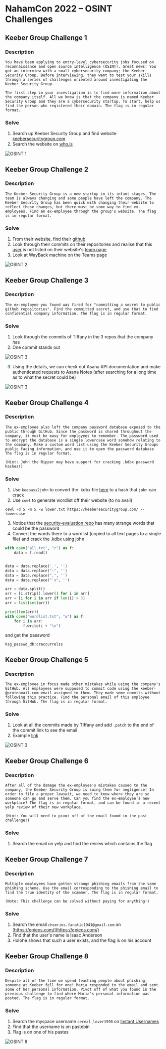 # NahamCon 2022 – OSINT Challenges

## Keeber Group Challenge 1

### Description

```
You have been applying to entry-level cybersecurity jobs focused on reconnaissance and open source intelligence (OSINT). Great news! You got an interview with a small cybersecurity company; the Keeber Security Group. Before interviewing, they want to test your skills through a series of challenges oriented around investigating the Keeber Security Group.

The first step in your investigation is to find more information about the company itself. All we know is that the company is named Keeber Security Group and they are a cybersecurity startup. To start, help us find the person who registered their domain. The flag is in regular format.
```

### Solve

1. Search up Keeber Security Group and find website [keebersecuritygroup.com](https://keebersecuritygroup.com/)
2. Search the website on [who.is](https://who.is/)

![OSINT 1](./images/osint1.png)

## Keeber Group Challenge 2

### Description

```
The Keeber Security Group is a new startup in its infant stages. The team is always changing and some people have left the company. The Keeber Security Group has been quick with changing their website to reflect these changes, but there must be some way to find ex-employees. Find an ex-employee through the group's website. The flag is in regular format.
```

### Solve

1. From their website, find their [github](https://github.com/keebersecuritygroup/)
2. Look through their commits on their repositories and realise that this [user](https://github.com/keeber-tiffany) is not listed on their website's [team page](https://keebersecuritygroup.com/team/)
3. Look at WayBack machine on the Teams page

![OSINT 2](./images/osint2.png)

## Keeber Group Challenge 3

### Description

```
The ex-employee you found was fired for "committing a secret to public github repositories". Find the committed secret, and use that to find confidential company information. The flag is in regular format.
```

### Solve

1. Look through the commits of Tiffany in the 3 repos that the company has
2. One commit stands out

![OSINT 3](./images/osint3-1.png)

3. Using the details, we can check out Asana API documentation and make authenticated requests to Asana Notes (after searching for a long time as to what the secret could be)

![OSINT 3](./images/osint3-2.png)

## Keeber Group Challenge 4

### Description

```
The ex-employee also left the company password database exposed to the public through GitHub. Since the password is shared throughout the company, it must be easy for employees to remember. The password used to encrypt the database is a single lowercase word somehow relating to the company. Make a custom word list using the Keeber Security Groups public facing information, and use it to open the password database The flag is in regular format.

(Hint: John the Ripper may have support for cracking .kdbx password hashes!)
```

### Solve

1. Use `keepass2john` to convert the .kdbx file [here](https://github.com/keebersecuritygroup/password-manager) to a hash that `john` can crack
2. Use `cewl` to generate wordlist off their website (to no avail)

```
cewl -d 5 -m 5 -w lower.txt https://keebersecuritygroup.com/ --lowercase
```

3. Notice that the [security-evaluation repo](https://github.com/keebersecuritygroup/security-evaluation-workflow) has many strange words that could be the password
4. Convert the words there to a wordlist (copied to all text pages to a single file) and crack the .kdbx using john

```python
with open("all.txt", "r") as f:
    data = f.read()


data = data.replace('.', '')
data = data.replace(":", '')
data = data.replace(",", '')
data = data.replace("'s", '')

arr = data.split()
arr = [i.strip().lower() for i in arr]
arr = [i for i in arr if len(i) > 3]
arr = list(set(arr))

print(len(arr))
with open("wordlist.txt", "w") as f:
    for i in arr:
        f.write(i + "\n")
```

and get the password

```
ksg_passwd_db:craccurrelss
```

## Keeber Group Challenge 5

### Description

```
The ex-employee in focus made other mistakes while using the company's GitHub. All employees were supposed to commit code using the keeber-@protonmail.com email assigned to them. They made some commits without following this practice. Find the personal email of this employee through GitHub. The flag is in regular format.
```

### Solve

1. Look at all the commits made by Tiffany and add `.patch` to the end of the commit link to see the email
2. Example [link](https://github.com/keebersecuritygroup/security-evaluation-workflow/commit/b25ed7f5aa72f88c0145a3832012546360c2ffc2.patch)

![OSINT 3](./images/osint5.png)

## Keeber Group Challenge 6

### Description

```
After all of the damage the ex-employee's mistakes caused to the company, the Keeber Security Group is suing them for negligence! In order to file a proper lawsuit, we need to know where they are so someone can go and serve them. Can you find the ex-employee’s new workplace? The flag is in regular format, and can be found in a recent yelp review of their new workplace.

(Hint: You will need to pivot off of the email found in the past challenge!)
```

### Solve

1. Search the email on yelp and find the review which contains the flag

## Keeber Group Challenge 7

### Description

```
Multiple employees have gotten strange phishing emails from the same phishing scheme. Use the email corresponding to the phishing email to find the true identity of the scammer. The flag is in regular format.

(Note: This challenge can be solved without paying for anything!)
```

### Solve

1. Search the email `cheerios.fanatic1941@gmail.com` on [https://epieos.com/](https://epieos.com/)
2. Find that the user's name is Isaac Anderson
3. Holohe shows that such a user exists, and the flag is on his account

## Keeber Group Challenge 8

### Description

```
Despite all of the time we spend teaching people about phishing, someone at Keeber fell for one! Maria responded to the email and sent some of her personal information. Pivot off of what you found in the previous challenge to find where Maria's personal information was posted. The flag is in regular format.
```

### Solve

1. Search the myspace username `cereal_lover1990` on [Instant Usernames](https://instantusername.com/)
2. Find that the username is on pastebin
3. Flag is on one of his pastes

![OSINT 8](./images/osint8.png)
